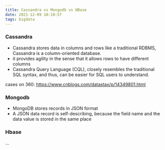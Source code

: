 ```yaml
---
title: Cassandra vs Mongodb vs HBase
date: 2021-12-09 10:10:57
tags: bigdata
---
```


### Cassandra
- Cassandra stores data in columns and rows like a traditional RDBMS, Cassandra is a column-oriented database.
- it provides agility in the sense that it allows rows to have different columns
- Cassandra Query Language (CQL), closely resembles the traditional SQL syntax, and thus, can be easier for SQL users to understand.

cases on 360:
https://www.cnblogs.com/datastax/p/14349801.html

### Mongodb
- MongoDB stores records in JSON format
- A JSON data record is self-describing, because the field name and the data value is stored in the same place

### Hbase
...